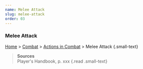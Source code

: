 ```yaml
---
name: Melee Attack
slug: melee-attack
order: 03
---
```

### Melee Attack
[Home](dm-operations-center) > [Combat](combat) > [Actions in Combat](actions-in-combat) > Melee Attack {.small-text}

> **Sources** <br/>
> Player's Handbook, p. xxx
{.read .small-text}